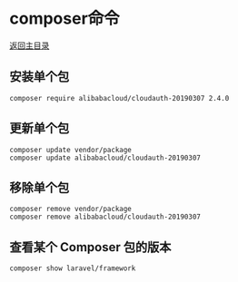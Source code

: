 # composer命令

[返回主目录](../README.md)  

## 安装单个包
```shell  
composer require alibabacloud/cloudauth-20190307 2.4.0
```  

## 更新单个包
```shell  
composer update vendor/package  
composer update alibabacloud/cloudauth-20190307  
```  

## 移除单个包
```shell  
composer remove vendor/package
composer remove alibabacloud/cloudauth-20190307
```  

## 查看某个 Composer 包的版本  
```shell  
composer show laravel/framework
```  

